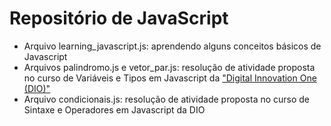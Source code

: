 # Repositório de JavaScript
<ul>
    <li>Arquivo learning_javascript.js: aprendendo alguns conceitos básicos de Javascript</li>
    <li>Arquivos palindromo.js e vetor_par.js: resolução de atividade proposta no curso de Variáveis e Tipos em Javascript da <a href="https://web.digitalinnovation.one/">"Digital Innovation One (DIO)"</a></li>
 <li>Arquivo condicionais.js: resolução de atividade proposta no curso de Sintaxe e Operadores em Javascript da DIO</li>
</ul> 


